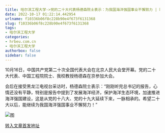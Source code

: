 ```yaml
---
title: 哈尔滨工程大学->党的二十大代表杨德森院士表示：为我国海洋强国事业不懈努力 | hrbeu.com.cn
date: 2022-10-17 01:22:14.442954
urlname: f10336b06f8c228b90e4f673f6131368
slug: f10336b06f8c228b90e4f673f6131368
tags: 
- 哈尔滨工程大学
categories:
- hrbeu.com.cn
- 哈尔滨工程大学
authorbox: false
sidebar: false
---
```

  

10月16日，中国共产党第二十次全国代表大会在北京人民大会堂开幕。党的二十大代表、中国工程院院士、我校教授杨德森在京参加大会。

会后在接受黑龙江电视台采访时，杨德森院士表示：“刚刚听完总书记的报告，心情还没有平静，特别是报告中提到了发展海洋经济，保护海洋生态环境，加速推进海洋强国建设，这是从党的十八大、党的十九大延续下来，一脉相承的。希望二十大以后，能继续为我国海洋强国事业不懈努力！”

![图](http://gongxue.cn/__local/5/D0/EA/15EC92065A5166810003DCCDAE6_6741724F_1AE0E.jpg)

[转入文章首发地址](http://gongxue.cn/info/1141/73257.htm)